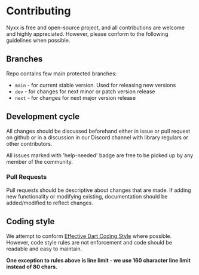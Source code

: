 # Contributing
Nyxx is free and open-source project, and all contributions are welcome and highly appreciated.
However, please conform to the following guidelines when possible.

## Branches

Repo contains few main protected branches:
- `main` - for current stable version. Used for releasing new versions
- `dev` - for changes for next minor or patch version release
- `next` - for changes for next major version release

## Development cycle

All changes should be discussed beforehand either in issue or pull request on github
or in a discussion in our Discord channel with library regulars or other contributors.

All issues marked with 'help-needed' badge are free to be picked up by any member of the community.

### Pull Requests

Pull requests should be descriptive about changes that are made.
If adding new functionality or modifying existing, documentation should be added/modified to reflect changes.

## Coding style

We attempt to conform [Effective Dart Coding Style](https://dart.dev/guides/language/effective-dart/style) where possible.
However, code style rules are not enforcement and code should be readable and easy to maintain.

**One exception to rules above is line limit - we use 160 character line limit instead of 80 chars.**

